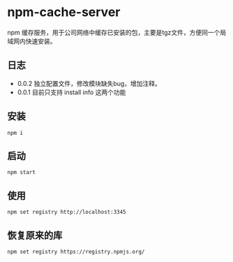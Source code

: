# npm-cache-server
npm 缓存服务，用于公司网络中缓存已安装的包，主要是tgz文件，方便同一个局域网内快速安装。

## 日志
* 0.0.2  独立配置文件，修改模块缺失bug，增加注释。
* 0.0.1  目前只支持 install info 这两个功能

## 安装
```shell
npm i
```

## 启动
```shell
npm start
```

## 使用
```shell
npm set registry http://localhost:3345
```

## 恢复原来的库
```shell
npm set registry https://registry.npmjs.org/
```
